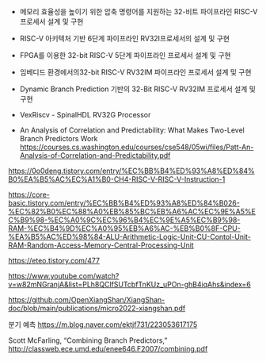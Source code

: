- 메모리 효율성을 높이기 위한 압축 명령어를 지원하는 32-비트 파이프라인 RISC-V프로세서 설계 및 구현

- RISC-V 아키텍처 기반 6단계 파이프라인 RV32I프로세서의 설계 및 구현

- FPGA를 이용한 32-bit RISC-V 5단계 파이프라인 프로세서 설계 및 구현

- 임베디드 환경에서의32-bit RISC-V RV32IM 파이프라인 프로세서 설계 및 구현

- Dynamic Branch Prediction 기반의 32-Bit RISC-V RV32IM 프로세서 설계 및 구현

- VexRiscv - SpinalHDL RV32G Processor

- An Analysis of Correlation and Predictability: What Makes Two-Level Branch Predictors Work
https://courses.cs.washington.edu/courses/cse548/05wi/files/Patt-An-Analysis-of-Correlation-and-Predictability.pdf

https://0o0deng.tistory.com/entry/%EC%BB%B4%ED%93%A8%ED%84%B0%EA%B5%AC%EC%A1%B0-CH4-RISC-V-RISC-V-Instruction-1

https://core-basic.tistory.com/entry/%EC%BB%B4%ED%93%A8%ED%84%B026-%EC%82%B0%EC%88%A0%EB%85%BC%EB%A6%AC%EC%9E%A5%EC%B9%98-%EC%A0%9C%EC%96%B4%EC%9E%A5%EC%B9%98-RAM-%EC%B4%9D%EC%A0%95%EB%A6%AC-%EB%B0%8F-CPU-%EA%B5%AC%ED%98%84-ALU-Arithmetic-Logic-Unit-CU-Contol-Unit-RAM-Random-Access-Memory-Central-Processing-Unit

https://eteo.tistory.com/477

https://www.youtube.com/watch?v=w82mNGranjA&list=PLh8QClfSUTcbfTnKUz_uPOn-ghB4iqAhs&index=6

https://github.com/OpenXiangShan/XiangShan-doc/blob/main/publications/micro2022-xiangshan.pdf


분기 예측
https://m.blog.naver.com/ektjf731/223053617175

Scott McFarling, “Combining Branch Predictors,”
http://classweb.ece.umd.edu/enee646.F2007/combining.pdf